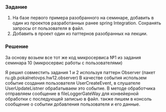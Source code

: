 ### Задание

1) На базе первого примера разобранного на семинаре, добавить в один из проектов разработанных ранее spring Integration.
   Сохранять запросы от пользователя в файл.
2) Добавить в проект один из паттернов разобранных на лекции.

### Решение

За основу возьем все тот же код микросервиса №1 из задания семинара 10 (микросервис работы с пользователями)

Я решил совместить задания 1 и 2 используя паттерн Observer (пакет ru.gb.pokalnetovps.hw12.observer)
В качестве события использем событие создания пользователя UserCreateEvent, в слушателе UserUpdateListner обрабатываем
это событие.
В методе обработчика отправляем сообщение в fileLoggerGateWay для конвейерной обработки с последующей записью в файл.
также пишем в консоль сообщение о событии добавления пользователя и его данные.
